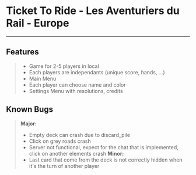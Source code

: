 Ticket To Ride - Les Aventuriers du Rail - Europe
=======================================
----------

Features
-------------
> - Game for 2-5 players in local
> - Each players are independants (unique score, hands, ...)
> - Main Menu
> - Each player can choose name and color
> - Settings Menu with resolutions, credits

Known Bugs
--------------

> **Major:**
> - Empty deck can crash due to discard_pile
> - Click on grey roads crash
> - Server not functional, expect for the chat that is implemented, click on another elements crash
> **Minor:**
> - Last card that come from the deck is not correctly hidden when it's the turn of another player